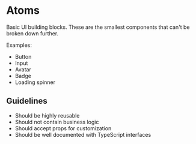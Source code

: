 # Atoms

Basic UI building blocks. These are the smallest components that can't be broken down further.

Examples:
- Button
- Input
- Avatar
- Badge
- Loading spinner

## Guidelines
- Should be highly reusable
- Should not contain business logic
- Should accept props for customization
- Should be well documented with TypeScript interfaces
